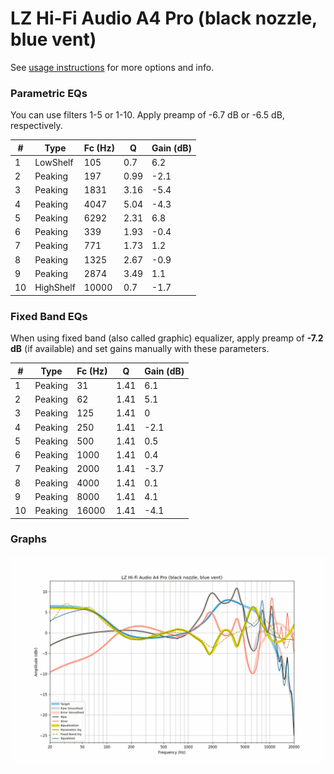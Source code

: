 # LZ Hi-Fi Audio A4 Pro (black nozzle, blue vent)
See [usage instructions](https://github.com/jaakkopasanen/AutoEq#usage) for more options and info.

### Parametric EQs
You can use filters 1-5 or 1-10. Apply preamp of -6.7 dB or -6.5 dB, respectively.

|   # | Type      |   Fc (Hz) |    Q |   Gain (dB) |
|-----|-----------|-----------|------|-------------|
|   1 | LowShelf  |       105 | 0.7  |         6.2 |
|   2 | Peaking   |       197 | 0.99 |        -2.1 |
|   3 | Peaking   |      1831 | 3.16 |        -5.4 |
|   4 | Peaking   |      4047 | 5.04 |        -4.3 |
|   5 | Peaking   |      6292 | 2.31 |         6.8 |
|   6 | Peaking   |       339 | 1.93 |        -0.4 |
|   7 | Peaking   |       771 | 1.73 |         1.2 |
|   8 | Peaking   |      1325 | 2.67 |        -0.9 |
|   9 | Peaking   |      2874 | 3.49 |         1.1 |
|  10 | HighShelf |     10000 | 0.7  |        -1.7 |

### Fixed Band EQs
When using fixed band (also called graphic) equalizer, apply preamp of **-7.2 dB** (if available) and set gains manually with these parameters.

|   # | Type    |   Fc (Hz) |    Q |   Gain (dB) |
|-----|---------|-----------|------|-------------|
|   1 | Peaking |        31 | 1.41 |         6.1 |
|   2 | Peaking |        62 | 1.41 |         5.1 |
|   3 | Peaking |       125 | 1.41 |         0   |
|   4 | Peaking |       250 | 1.41 |        -2.1 |
|   5 | Peaking |       500 | 1.41 |         0.5 |
|   6 | Peaking |      1000 | 1.41 |         0.4 |
|   7 | Peaking |      2000 | 1.41 |        -3.7 |
|   8 | Peaking |      4000 | 1.41 |         0.1 |
|   9 | Peaking |      8000 | 1.41 |         4.1 |
|  10 | Peaking |     16000 | 1.41 |        -4.1 |

### Graphs
![](./LZ%20Hi-Fi%20Audio%20A4%20Pro%20(black%20nozzle,%20blue%20vent).png)
